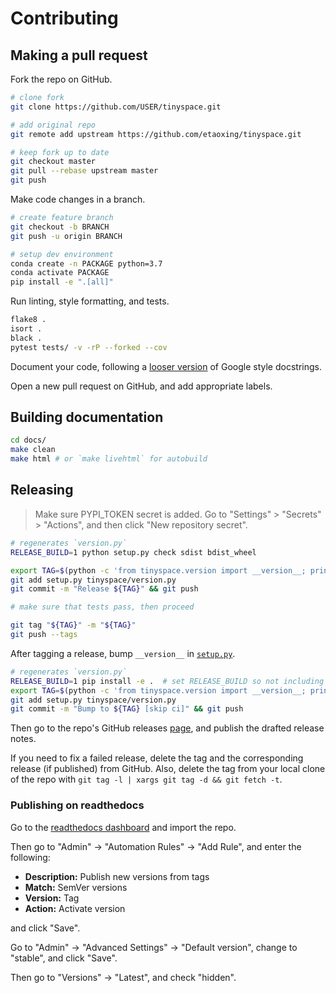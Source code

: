 # Contributing

## Making a pull request

Fork the repo on GitHub.

```bash
# clone fork
git clone https://github.com/USER/tinyspace.git

# add original repo
git remote add upstream https://github.com/etaoxing/tinyspace.git

# keep fork up to date
git checkout master
git pull --rebase upstream master
git push
```

Make code changes in a branch.
```bash
# create feature branch
git checkout -b BRANCH
git push -u origin BRANCH

# setup dev environment
conda create -n PACKAGE python=3.7
conda activate PACKAGE
pip install -e ".[all]"
```

Run linting, style formatting, and tests.
```bash
flake8 .
isort .
black .
pytest tests/ -v -rP --forked --cov
```

Document your code, following a [looser version](https://drake.mit.edu/styleguide/pyguide.html) of Google style docstrings.

Open a new pull request on GitHub, and add appropriate labels.

## Building documentation

```bash
cd docs/
make clean
make html # or `make livehtml` for autobuild
```

## Releasing

> Make sure PYPI_TOKEN secret is added. Go to "Settings" > "Secrets" > "Actions", and then click "New repository secret".

```bash
# regenerates `version.py`
RELEASE_BUILD=1 python setup.py check sdist bdist_wheel

export TAG=$(python -c 'from tinyspace.version import __version__; print(__version__)')
git add setup.py tinyspace/version.py
git commit -m "Release ${TAG}" && git push

# make sure that tests pass, then proceed

git tag "${TAG}" -m "${TAG}"
git push --tags
```

After tagging a release, bump `__version__` in [`setup.py`](setup.py).
```bash
# regenerates `version.py`
RELEASE_BUILD=1 pip install -e .  # set RELEASE_BUILD so not including commit hash
export TAG=$(python -c 'from tinyspace.version import __version__; print( __version__)')
git add setup.py tinyspace/version.py
git commit -m "Bump to ${TAG} [skip ci]" && git push
```

Then go to the repo's GitHub releases [page](https://github.com/etaoxing/tinyspace/releases), and publish the drafted release notes.

If you need to fix a failed release, delete the tag and the corresponding release (if published) from GitHub.
Also, delete the tag from your local clone of the repo with `git tag -l | xargs git tag -d && git fetch -t`.

### Publishing on readthedocs

Go to the [readthedocs dashboard](https://readthedocs.org/dashboard/import/?) and import the repo.

Then go to "Admin" -> "Automation Rules" -> "Add Rule", and enter the following:

- **Description:** Publish new versions from tags
- **Match:** SemVer versions
- **Version:** Tag
- **Action:** Activate version

and click "Save".

Go to "Admin" -> "Advanced Settings" -> "Default version", change to "stable", and click "Save".

Then go to "Versions" -> "Latest", and check "hidden".
